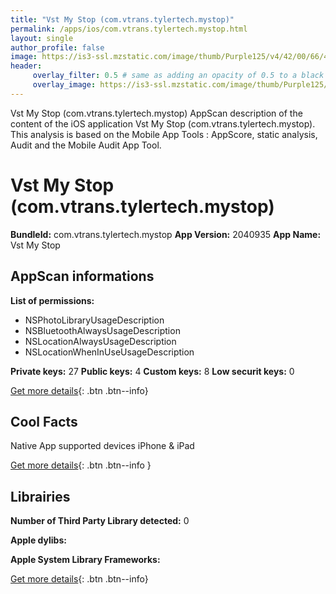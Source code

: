 ```yaml
---
title: "Vst My Stop (com.vtrans.tylertech.mystop)"
permalink: /apps/ios/com.vtrans.tylertech.mystop.html
layout: single
author_profile: false
image: https://is3-ssl.mzstatic.com/image/thumb/Purple125/v4/42/00/66/420066ed-b768-648c-4801-55c86bc46bf5/AppIcons-1x_U007emarketing-0-7-85-220.png/512x512bb.jpg
header: 
     overlay_filter: 0.5 # same as adding an opacity of 0.5 to a black background
     overlay_image: https://is3-ssl.mzstatic.com/image/thumb/Purple125/v4/42/00/66/420066ed-b768-648c-4801-55c86bc46bf5/AppIcons-1x_U007emarketing-0-7-85-220.png/512x512bb.jpg
---
```

Vst My Stop (com.vtrans.tylertech.mystop) AppScan description of the content of the iOS application Vst My Stop (com.vtrans.tylertech.mystop). This analysis is based on the Mobile App Tools : AppScore, static analysis, Audit and the Mobile Audit App Tool.

# Vst My Stop (com.vtrans.tylertech.mystop)

**BundleId:** com.vtrans.tylertech.mystop
**App Version:** 2040935
**App Name:** Vst My Stop


## AppScan informations 

**List of permissions:** 
- NSPhotoLibraryUsageDescription
- NSBluetoothAlwaysUsageDescription
- NSLocationAlwaysUsageDescription
- NSLocationWhenInUseUsageDescription
  
  
**Private keys:** 27
**Public keys:** 4
**Custom keys:** 8
**Low securit keys:** 0
  
[Get more details](/pricing.html){: .btn .btn--info}

## Cool Facts

Native App
supported devices iPhone & iPad
  
[Get more details](/pricing.html){: .btn .btn--info }

## Librairies 
**Number of Third Party Library detected:** 0


**Apple dylibs:**


**Apple System Library Frameworks:**


  
[Get more details](/pricing.html){: .btn .btn--info}

